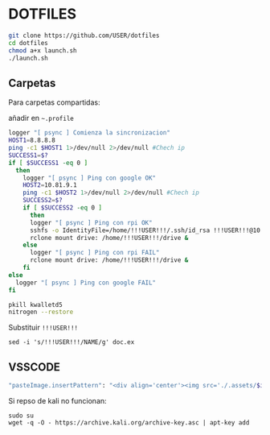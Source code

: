 # DOTFILES

```sh
git clone https://github.com/USER/dotfiles
cd dotfiles
chmod a+x launch.sh
./launch.sh
```

## Carpetas

Para carpetas compartidas:

añadir en `~.profile`
```sh
logger "[ psync ] Comienza la sincronizacion"
HOST1=8.8.8.8
ping -c1 $HOST1 1>/dev/null 2>/dev/null #Chech ip
SUCCESS1=$?
if [ $SUCCESS1 -eq 0 ]
  then
    logger "[ psync ] Ping con google OK"
    HOST2=10.81.9.1
    ping -c1 $HOST2 1>/dev/null 2>/dev/null #Chech ip
    SUCCESS2=$?
    if [ $SUCCESS2 -eq 0 ]
      then
      logger "[ psync ] Ping con rpi OK"
      sshfs -o IdentityFile=/home/!!!USER!!!/.ssh/id_rsa !!!USER!!!@10.81.9.1:/var/www/html/hugo/content /home/!!!USER!!!/rpi &
      rclone mount drive: /home/!!!USER!!!/drive &
    else
      logger "[ psync ] Ping con rpi FAIL"
      rclone mount drive: /home/!!!USER!!!/drive &
    fi
else
  logger "[ psync ] Ping con google FAIL"
fi

pkill kwalletd5
nitrogen --restore
```

Substituir `!!!USER!!!`

```sj
sed -i 's/!!!USER!!!/NAME/g' doc.ex
```

## VSSCODE

```sh
"pasteImage.insertPattern": "<div align='center'><img src='./.assets/$imageFileName}'/></div>",
```

Si repso de kali no funcionan:

```
sudo su
wget -q -O - https://archive.kali.org/archive-key.asc | apt-key add
```
